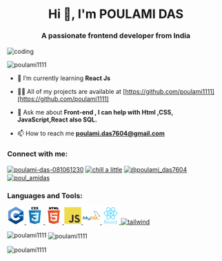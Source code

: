 
<h1 align="center">Hi 👋, I'm POULAMI DAS</h1>
<h3 align="center">A passionate frontend developer from India</h3>
<img align="center" alt="coding" width="480" src="https://media.tenor.com/hE0T8D0GpXsAAAAC/joinblink-blink.gif">

<p align="left"> <img src="https://komarev.com/ghpvc/?username=poulami1111&label=Profile%20views&color=0e75b6&style=flat" alt="poulami1111" /> </p>

- 🌱 I’m currently learning **React Js**

- 👨‍💻 All of my projects are available at [https://github.com/poulami1111](https://github.com/poulami1111)

- 💬 Ask me about **Front-end , I can help with Html ,CSS, JavaScript,React also SQL.**

- 📫 How to reach me **poulami.das7604@gmail.com**

<h3 align="left">Connect with me:</h3>
<p align="left">
<a href="https://linkedin.com/in/poulami-das-081061230" target="blank"><img align="center" src="https://raw.githubusercontent.com/rahuldkjain/github-profile-readme-generator/master/src/images/icons/Social/linked-in-alt.svg" alt="poulami-das-081061230" height="30" width="40" /></a>
<a href="https://www.youtube.com/c/chill a little" target="blank"><img align="center" src="https://raw.githubusercontent.com/rahuldkjain/github-profile-readme-generator/master/src/images/icons/Social/youtube.svg" alt="chill a little" height="30" width="40" /></a>
<a href="https://www.hackerrank.com/@poulami_das7604" target="blank"><img align="center" src="https://raw.githubusercontent.com/rahuldkjain/github-profile-readme-generator/master/src/images/icons/Social/hackerrank.svg" alt="@poulami_das7604" height="30" width="40" /></a>
<a href="https://www.leetcode.com/poul_amidas" target="blank"><img align="center" src="https://raw.githubusercontent.com/rahuldkjain/github-profile-readme-generator/master/src/images/icons/Social/leet-code.svg" alt="poul_amidas" height="30" width="40" /></a>
</p>

<h3 align="left">Languages and Tools:</h3>
<p align="left"> <a href="https://www.w3schools.com/cpp/" target="_blank" rel="noreferrer"> <img src="https://raw.githubusercontent.com/devicons/devicon/master/icons/cplusplus/cplusplus-original.svg" alt="cplusplus" width="40" height="40"/> </a> <a href="https://www.w3schools.com/css/" target="_blank" rel="noreferrer"> <img src="https://raw.githubusercontent.com/devicons/devicon/master/icons/css3/css3-original-wordmark.svg" alt="css3" width="40" height="40"/> </a> <a href="https://www.w3.org/html/" target="_blank" rel="noreferrer"> <img src="https://raw.githubusercontent.com/devicons/devicon/master/icons/html5/html5-original-wordmark.svg" alt="html5" width="40" height="40"/> </a> <a href="https://developer.mozilla.org/en-US/docs/Web/JavaScript" target="_blank" rel="noreferrer"> <img src="https://raw.githubusercontent.com/devicons/devicon/master/icons/javascript/javascript-original.svg" alt="javascript" width="40" height="40"/> </a> <a href="https://www.mysql.com/" target="_blank" rel="noreferrer"> <img src="https://raw.githubusercontent.com/devicons/devicon/master/icons/mysql/mysql-original-wordmark.svg" alt="mysql" width="40" height="40"/> </a> <a href="https://reactjs.org/" target="_blank" rel="noreferrer"> <img src="https://raw.githubusercontent.com/devicons/devicon/master/icons/react/react-original-wordmark.svg" alt="react" width="40" height="40"/> </a> <a href="https://tailwindcss.com/" target="_blank" rel="noreferrer"> <img src="https://www.vectorlogo.zone/logos/tailwindcss/tailwindcss-icon.svg" alt="tailwind" width="40" height="40"/> </a> </p>

<p><img align="left" src="https://github-readme-stats.vercel.app/api/top-langs?username=poulami1111&show_icons=true&locale=en&layout=compact" alt="poulami1111" /></p>

<p>&nbsp;<img align="center" src="https://github-readme-stats.vercel.app/api?username=poulami1111&show_icons=true&locale=en" alt="poulami1111" /></p>

<p><img align="center" src="https://github-readme-streak-stats.herokuapp.com/?user=poulami1111&" alt="poulami1111" /></p>
